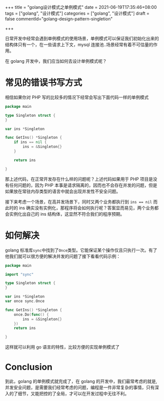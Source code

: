 +++
title = "golang设计模式之单例模式"
date = 2021-06-19T17:35:46+08:00
tags = ["golang", "设计模式"]
categories = ["golang", "设计模式"]
draft = false
commentId="golang-design-pattern-singletion"

+++

日常开发中经常会遇到单例模式的使用场景，单例模式可以保证我们初始化出来的结构体只有一个，在一些请求上下文，mysql 连接池..场景经常有着不可估量的作用。  

在 golang 开发中，我们应当如何去设计单例模式呢？

# 常见的错误书写方式

相信如果你对 PHP 写的比较多的情况下经常会写出下面代码一样的单例模式

```go
package main

type Singleton struct {
}

var ins *Singleton

func GetIns() *Singleton {
	if ins == nil {
		ins = &Singleton{}
	}

	return ins

}

```

那上述代码，在正常开发存在什么样的问题呢？上述代码如果用于 PHP 项目是没有任何问题的，因为 PHP 本事是请求隔离的，因而也不会存在并发的问题，但是如果放在常驻内存类型的语言中就会出现并发性不安全问题。

接下来考虑一个场景，在高并发场景下，同时又两个业务都执行到 `ins == nil` 而此时的 ins 确实没有实例化，那程序将会如何执行呢？答案显而易见，两个业务都会实例化出自己的 ins 结构体，这显然不符合我们的程序预期。

# 如何解决

golang 标准库`sync`中找到了`Once`类型。它能保证某个操作仅且只执行一次。有了他我们就可以很方便的解决并发的问题了接下看看代码示例：

```go
package main

import "sync"

type Singleton struct {
}

var ins *Singleton
var once sync.Once

func GetIns() *Singleton {
	once.Do(func() {
		ins = &Singleton{}
	})
	return ins

}
```

这样就可以利用 go 语言的特性，比较方便的实现单例模式了



# Conclusion

到此，golang 的单例模式就完成了，在 golang 的开发中，我们最常考虑的就是,并发安全问题，是需要我们经常考虑的问题，编程是一件非常复杂的事情，只有深入的了细节，又能把控的了全局，才可以在开发过程中无往不利。

